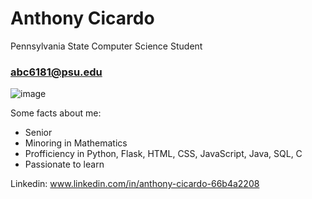 # Anthony Cicardo 
Pennsylvania State Computer Science Student
### abc6181@psu.edu 

![image](https://user-images.githubusercontent.com/69987069/158298316-5c0d871b-e1c6-4b54-816b-9d8bd0fccbbf.png)



Some facts about me: 
* Senior 
* Minoring in Mathematics 
* Profficiency in Python, Flask, HTML, CSS, JavaScript, Java, SQL, C
* Passionate to learn 

Linkedin: 
www.linkedin.com/in/anthony-cicardo-66b4a2208






